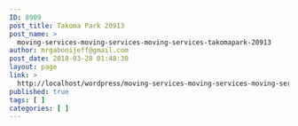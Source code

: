 ```yaml
---
ID: 8909
post_title: Takoma Park 20913
post_name: >
  moving-services-moving-services-moving-services-takomapark-20913
author: mrgabonijeff@gmail.com
post_date: 2018-03-28 01:48:30
layout: page
link: >
  http://localhost/wordpress/moving-services-moving-services-moving-services-takomapark-20913/
published: true
tags: [ ]
categories: [ ]
---
```

